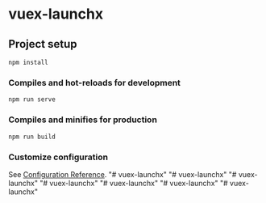 # vuex-launchx

## Project setup
```
npm install
```

### Compiles and hot-reloads for development
```
npm run serve
```

### Compiles and minifies for production
```
npm run build
```

### Customize configuration
See [Configuration Reference](https://cli.vuejs.org/config/).
"# vuex-launchx" 
"# vuex-launchx" 
"# vuex-launchx" 
"# vuex-launchx" 
"# vuex-launchx" 
"# vuex-launchx" 
"# vuex-launchx" 
